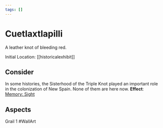 ```yaml
---
tags: []
---
```

# Cuetlaxtlapilli
A leather knot of bleeding red.

Initial Location: [[historicalexhibit]]
## Consider
In some histories, the Sisterhood of the Triple Knot played an important role in the colonization of New Spain. None of them are here now.
**Effect**: [Memory: Sight](https://uadaf.theevilroot.xyz/rowenarium/element/mem.sight)
## Aspects
Grail 1
#WallArt
